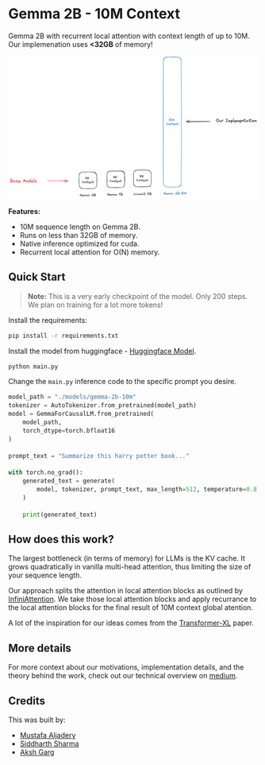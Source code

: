 # Gemma 2B - 10M Context

Gemma 2B with recurrent local attention with context length of up to 10M. Our implemenation uses **<32GB** of memory!

![Graphic of our implementation context](./images/graphic.png)

**Features:**

- 10M sequence length on Gemma 2B.
- Runs on less than 32GB of memory.
- Native inference optimized for cuda.
- Recurrent local attention for O(N) memory.

## Quick Start

> **Note:** This is a very early checkpoint of the model. Only 200 steps. We plan on training for a lot more tokens!

Install the requirements:

```bash
pip install -r requirements.txt
```

Install the model from huggingface - [Huggingface Model](https://huggingface.co/mustafaaljadery/gemma-10M-safetensor).

```bash
python main.py
```

Change the `main.py` inference code to the specific prompt you desire.

```python
model_path = "./models/gemma-2b-10m"
tokenizer = AutoTokenizer.from_pretrained(model_path)
model = GemmaForCausalLM.from_pretrained(
    model_path,
    torch_dtype=torch.bfloat16
)

prompt_text = "Summarize this harry potter book..."

with torch.no_grad():
    generated_text = generate(
        model, tokenizer, prompt_text, max_length=512, temperature=0.8
    )

    print(generated_text)
```

## How does this work?

The largest bottleneck (in terms of memory) for LLMs is the KV cache. It grows quadratically in vanilla multi-head attention, thus limiting the size of your sequence length.

Our approach splits the attention in local attention blocks as outlined by [InfiniAttention](https://arxiv.org/abs/2404.07143). We take those local attention blocks and apply recurrance to the local attention blocks for the final result of 10M context global atention.

A lot of the inspiration for our ideas comes from the [Transformer-XL](https://arxiv.org/abs/1901.02860) paper.

## More details
For more context about our motivations, implementation details, and the theory behind the work, check out our technical overview on [medium](https://medium.com/@akshgarg_36829/gemma-10m-technical-overview-900adc4fbeeb). 

## Credits

This was built by:

- [Mustafa Aljadery](https://www.maxaljadery.com/)
- [Siddharth Sharma](https://stanford.edu/~sidshr/)
- [Aksh Garg](https://www.linkedin.com/in/aksh-garg/)
